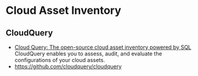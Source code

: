# Cloud Asset Inventory

## CloudQuery
- [Cloud Query: The open-source cloud asset inventory powered by SQL](https://www.cloudquery.io/) CloudQuery enables you to assess, audit, and evaluate the configurations of your cloud assets.
- https://github.com/cloudquery/cloudquery